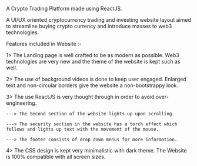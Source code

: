 A Crypto Trading Platform made using ReactJS.

A UI/UX oriented cryptocurrency trading and investing website layout aimed to streamline buying crypto currency and introduce masses to web3 technologies.

Features included in Website :-

1> The Landing page is well crafted to be as modern as possible. Web3 technologies are very new and the theme of the website is kept such as well.

2> The use of background videos is done to keep user engaged. Enlarged text and non-circular borders give the website a non-bootstrappy look.

3> The use ReactJS is very thought through in order to avoid over-engineering.

    ---> The Second section of the website lights up upon scrolling. 
  
    ---> The security section in the website has a torch effect which follows and lights up text with the movement of the mouse. 
    
    ---> The footer consists of drop down menus for more information.

4> The CSS design is kept very minimalistic with dark theme. The Website is 100% compatible with all screen sizes.
